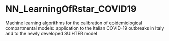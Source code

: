 # NN_LearningOfRstar_COVID19
Machine learning algorithms for the calibration of epidemiological compartmental models: application to the Italian COVID-19 outbreaks in Italy and to the newly developed SUIHTER model
